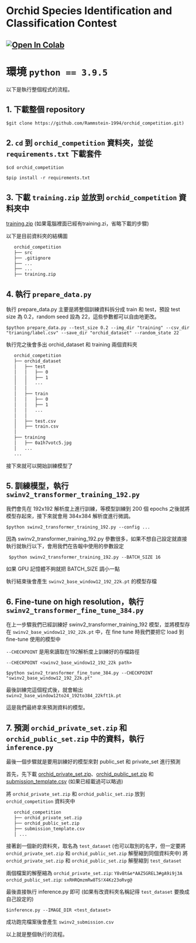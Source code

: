 # Orchid Species Identification and Classification Contest
[![Open In Colab](https://colab.research.google.com/assets/colab-badge.svg)](https://colab.research.google.com/drive/1SwNr-trCUpQWXIRzPneXMxVp_oYSJc7-)
-----------------------------------------------------------------

# 環境 `python == 3.9.5` 

以下是執行整個程式的流程。
## 1. 下載整個 repository
    $git clone https://github.com/Rammstein-1994/orchid_competition.git)

## 2. `cd` 到 `orchid_competition` 資料夾，並從 `requirements.txt` 下載套件
`$cd orchid_competition`

`$pip install -r requirements.txt`

## 3. 下載 `training.zip` 並放到 `orchid_competition` 資料夾中
[training.zip](https://drive.google.com/file/d/1KT_mJEdYtOXF79gdwgQsjmZQfzQS3ApU/view?usp=sharing) (如果電腦裡面已經有training.zi，省略下載的步驟)

以下是目前資料夾的結構圖
```bash
   orchid_competition
   ├── src
   ├── .gitignore
   ├── ...
   ├── ...
   ├── training.zip
```
## 4. 執行 `prepare_data.py`

執行 prepare_data.py 主要是將整個訓練資料拆分成 train 和 test，預設 test size 為 0.2，random seed 設為 22，這些參數都可以自由地更改。

    $python prepare_data.py --test_size 0.2 --img_dir "training" --csv_dir "trianing/label.csv" --save_dir "orchid_dataset" --random_state 22

執行完之後會多出 orchid_dataset 和 training 兩個資料夾

```bash
   orchid_competition
   ├── orchid_dataset
   │   ├── test 
   │   │   ├── 0
   │   │   ├── 1
   │   │   ...
   │   │ 
   │   ├── train
   │   │   ├── 0
   │   │   ├── 1
   │   │   ...
   │   │
   │   ├── test.csv
   │   ├── train.csv
   │ 
   ├── training
   │   ├── 0a1h7votc5.jpg
   │   ...
   ...
```
接下來就可以開始訓練模型了
## 5. 訓練模型，執行 `swinv2_transformer_training_192.py`

我們會先在 192x192 解析度上進行訓練，等模型訓練到 200 個 epochs 之後就將模型存起來，接下來就會用 384x384 解析度進行微調。

    $python swinv2_transformer_training_192.py --config ...

因為 swinv2_transformer_training_192.py 參數很多，如果不想自己設定就直接執行就執行以下，會用我們在告報中使用的參數設定

     $python swinv2_transformer_training_192.py --BATCH_SIZE 16

如果 GPU 記憶體不夠就把 BATCH_SIZE 調小一點

執行結束後會產生 `swinv2_base_window12_192_22k.pt` 的模型存檔

## 6. Fine-tune on high resolution，執行 `swinv2_transformer_fine_tune_384.py`

在上一步驟我們已經訓練好 swinv2_transformer_training_192 模型，並將模型存在 `swinv2_base_window12_192_22k.pt` 中，在 fine tune 時我們要把它 load 到 fine-tune 使用的模型中

`--CHECKPOINT` 是用來讀取在192解析度上訓練好的存檔路徑

`--CHECKPOINT <swinv2_base_window12_192_22k path>`

    $python swinv2_transformer_fine_tune_384.py --CHECKPOINT "swinv2_base_window12_192_22k.pt"

最後訓練完這個程式後，就會輸出 `swinv2_base_window12to24_192to384_22kft1k.pt`

這是我們最終拿來預測資料的模型。


## 7. 預測 `orchid_private_set.zip` 和 `orchid_public_set.zip` 中的資料，執行 `inference.py`

最後一個步驟就是要用訓練好的模型來對 public_set 和 private_set 進行預測

首先，先下載 [orchid_private_set.zip](https://drive.google.com/file/d/1Qt5jcyZYnoykcwbkCjRpTHCJWf-JB1Vm/view?usp=sharing)、[orchid_public_set.zip](https://drive.google.com/file/d/18VYedKncZwsru5NgVFDTtHpRZAHf2-zE/view?usp=sharing) 和 [submission_template.csv](https://drive.google.com/file/d/1ZYeBeTvHM3OW9hvZV0u7zRNKHyUH9LWf/view?usp=sharing) (如果已經載過可以略過)



將 `orchid_private_set.zip` 和 `orchid_public_set.zip` 放到 `orchid_competition` 資料夾中

```bash
   orchid_competition
   ├── orchid_private_set.zip
   ├── orchid_public_set.zip
   ├── submission_template.csv
   │ ...

```

接著創一個新的資料夾，取名為 `test_dataset` (也可以取別的名字，但一定要將 `orchid_private_set.zip` 和 `orchid_public_set.zip` 解壓縮到同個資料夾中)
將 `orchid_private_set.zip` 和 `orchid_public_set.zip` 解壓縮到 `test_dataset`

兩個檔案的解壓縮為 
`orchid_private_set.zip`: `Y8vBt&e*AAZ5GREL3#gA9i9j3A`
`orchid_public_set.zip`: `sxRHRQmzmRw8TS!X4Kz23oRvg@`

最後直接執行 inference.py 即可 (如果有改資料夾名稱記得 `test_dataset` 要換成自己設定的)

    $inference.py --IMAGE_DIR <test_dataset>

成功跑完檔案後會產生 `swinv2_submission.csv`

以上就是整個執行的流程。


